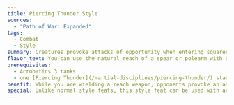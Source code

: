 ```yaml
---
title: Piercing Thunder Style
sources:
  - "Path of War: Expanded"
tags:
  - Combat
  - Style
summary: Creatures provoke attacks of opportunity when entering squares you threaten with a reach weapon
flavor_text: You can use the natural reach of a spear or polearm with greater effectiveness.
prerequisites:
  - Acrobatics 3 ranks
  - one [Piercing Thunder](/martial-disciplines/piercing-thunder/) stance known
benefit: While you are wielding a reach weapon, opponents provoke an attack of opportunity when they enter a square you threaten. If an opponent would also provoke an attack of opportunity from leaving a threatened square when they do, they still only provoke a single attack of opportunity from you.
special: Unlike normal style feats, this style feat can be used with any weapon, and isn't limited to unarmed strikes.
---
```

